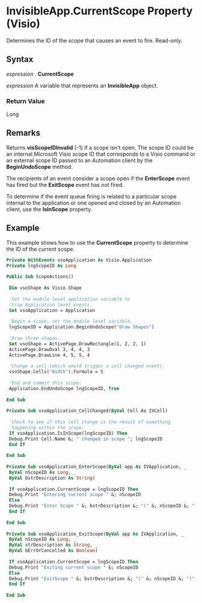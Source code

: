 
# InvisibleApp.CurrentScope Property (Visio)

Determines the ID of the scope that causes an event to fire. Read-only.


## Syntax

 _expression_ . **CurrentScope**

 _expression_ A variable that represents an **InvisibleApp** object.


### Return Value

Long


## Remarks

Returns  **visScopeIDInvalid** (-1) if a scope isn't open. The scope ID could be an internal Microsoft Visio scope ID that corresponds to a Visio command or an external scope ID passed to an Automation client by the **BeginUndoScope** method.

The recipients of an event consider a scope open if the  **EnterScope** event has fired but the **ExitScope** event has not fired.

To determine if the event queue firing is related to a particular scope internal to the application or one opened and closed by an Automation client, use the  **IsInScope** property.


## Example

This example shows how to use the  **CurrentScope** property to determine the ID of the current scope.


```vb
Private WithEvents vsoApplication As Visio.Application 
Private lngScopeID As Long 
 
Public Sub ScopeActions() 
 
 Dim vsoShape As Visio.Shape 
 
 'Set the module level application variable to 
 'trap Application level events. 
 Set vsoApplication = Application 
 
 'Begin a scope, set the module level variable. 
 lngScopeID = Application.BeginUndoScope("Draw Shapes") 
 
 'Draw three shapes. 
 Set vsoShape = ActivePage.DrawRectangle(1, 2, 2, 1) 
 ActivePage.DrawOval 3, 4, 4, 3 
 ActivePage.DrawLine 4, 5, 5, 4 
 
 'Change a cell (which would trigger a cell changed event). 
 vsoShape.Cells("Width").Formula = 5 
 
 'End and commit this scope. 
 Application.EndUndoScope lngScopeID, True 
 
End Sub 
 
Private Sub vsoApplication_CellChanged(ByVal Cell As IVCell) 
 
 'Check to see if this cell change is the result of something 
 'happening within the scope. 
 If vsoApplication.IsInScope(lngScopeID) Then 
 Debug.Print Cell.Name &; " changed in scope "; lngScopeID 
 End If 
 
End Sub 
 
Private Sub vsoApplication_EnterScope(ByVal app As IVApplication, _ 
 ByVal nScopeID As Long, _ 
 ByVal bstrDescription As String) 
 
 If vsoApplication.CurrentScope = lngScopeID Then 
 Debug.Print "Entering current scope " &; nScopeID 
 Else 
 Debug.Print "Enter Scope " &; bstrDescription &; "(" &; nScopeID &; ")" 
 End If 
 
End Sub 
 
Private Sub vsoApplication_ExitScope(ByVal app As IVApplication, _ 
 ByVal nScopeID As Long, _ 
 ByVal strDescription As String, _ 
 ByVal bErrOrCancelled As Boolean) 
 
 If vsoApplication.CurrentScope = lngScopeID Then 
 Debug.Print "Exiting current scope " &; nScopeID 
 Else 
 Debug.Print "ExitScope " &; bstrDescription &; "(" &; nScopeID &; ")" 
 End If 
 
End Sub
```


